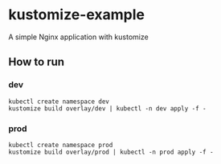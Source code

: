 # kustomize-example
A simple Nginx application with kustomize

## How to run
### dev
```shell
kubectl create namespace dev
kustomize build overlay/dev | kubectl -n dev apply -f -
```
### prod
```shell
kubectl create namespace prod
kustomize build overlay/prod | kubectl -n prod apply -f -
```
